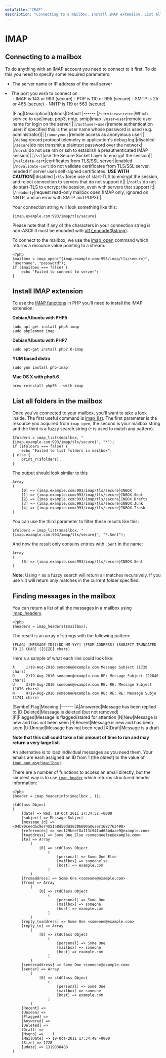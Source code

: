 ```yaml
---
metaTitle: "IMAP"
description: "Connecting to a mailbox, Install IMAP extension, List all folders in the mailbox, Finding messages in the mailbox"
---
```


# IMAP



## Connecting to a mailbox


To do anything with an IMAP account you need to connect to it first. To do this you need to specify some required parameters:

- The server name or IP address of the mail server
<li>The port you wish to connect on
<ul>
- IMAP is 143 or 993 (secure)
- POP is 110 or 995 (secure)
- SMTP is 25 or 465 (secure)
- NNTP is 119 or 563 (secure)

|Flag|Description|Options|Default
|------
|`/service=service`|Which service to use|imap, pop3, nntp, smtp|imap
|`/user=user`|remote user name for login on the server||
|`/authuser=user`|remote authentication user; if specified this is the user name whose password is used (e.g. administrator)||
|`/anonymous`|remote access as anonymous user||
|`/debug`|record protocol telemetry in application's debug log||disabled
|`/secure`|do not transmit a plaintext password over the network||
|`/norsh`|do not use rsh or ssh to establish a preauthenticated IMAP session||
|`/ssl`|use the Secure Socket Layer to encrypt the session||
|`/validate-cert`|certificates from TLS/SSL server||enabled
|`/novalidate-cert`|do not validate certificates from TLS/SSL server, needed if server uses self-signed certificates. **USE WITH CAUTION**||disabled
|`/tls`|force use of start-TLS to encrypt the session, and reject connection to servers that do not support it||
|`/notls`|do not do start-TLS to encrypt the session, even with servers that support it||
|`/readonly`|request read-only mailbox open (IMAP only; ignored on NNTP, and an error with SMTP and POP3)||

Your connection string will look something like this:

```
{imap.example.com:993/imap/tls/secure}

```

Please note that if any of the characters in your connection string is non-ASCII it must be encoded with [utf7_encode($string)](https://php.net/manual/en/function.imap-utf7-encode.php).

To connect to the mailbox, we use the [imap_open](https://secure.php.net/manual/en/function.imap-open.php) command which returns a resource value pointing to a stream:

```
<?php
$mailbox = imap_open("{imap.example.com:993/imap/tls/secure}", "username", "password");
if ($mailbox === false) {
    echo "Failed to connect to server";
}

```



## Install IMAP extension


To use the [IMAP functions](http://www.php.net/imap) in PHP you'll need to install the IMAP extension:

**Debian/Ubuntu with PHP5**

```
sudo apt-get install php5-imap
sudo php5enmod imap

```

**Debian/Ubuntu with PHP7**

```
sudo apt-get install php7.0-imap

```

**YUM based distro**

```
sudo yum install php-imap

```

**Mac OS X  with php5.6**

```
brew reinstall php56 --with-imap

```



## List all folders in the mailbox


Once you've connected to your mailbox, you'll want to take a look inside. The first useful command is [imap_list](https://secure.php.net/manual/en/function.imap-list.php). The first parameter is the resource you acquired from `imap_open`, the second is your mailbox string and the third is a fuzzy search string (`*` is used to match any pattern).

```
$folders = imap_list($mailbox, "{imap.example.com:993/imap/tls/secure}", "*");
if ($folders === false) {
    echo "Failed to list folders in mailbox";
} else {
    print_r($folders);
}

```

The output should look similar to this

```
Array
(
    [0] => {imap.example.com:993/imap/tls/secure}INBOX
    [1] => {imap.example.com:993/imap/tls/secure}INBOX.Sent
    [2] => {imap.example.com:993/imap/tls/secure}INBOX.Drafts
    [3] => {imap.example.com:993/imap/tls/secure}INBOX.Junk
    [4] => {imap.example.com:993/imap/tls/secure}INBOX.Trash
)

```

You can use the third parameter to filter these results like this:

```
$folders = imap_list($mailbox, "{imap.example.com:993/imap/tls/secure}", "*.Sent");

```

And now the result only contains entries with `.Sent` in the name:

```
Array
(
    [0] => {imap.example.com:993/imap/tls/secure}INBOX.Sent
)

```

**Note**: Using `*` as a fuzzy search will return all matches recursively. If you use `%` it will return only matches in the current folder specified.



## Finding messages in the mailbox


You can return a list of all the messages in a mailbox using [imap_headers](https://secure.php.net/manual/en/function.imap-headers.php).

```
<?php
$headers = imap_headers($mailbox);

```

The result is an array of strings with the following pattern:

```
[FLAG] [MESSAGE-ID])[DD-MM-YYY] [FROM ADDRESS] [SUBJECT TRUNCATED TO 25 CHAR] ([SIZE] chars)

```

Here's a sample of what each line could look like:

```
A     1)19-Aug-2016 someone@example.com Message Subject (1728 chars)
D     2)19-Aug-2016 someone@example.com RE: Message Subject (22840 chars)
U     3)19-Aug-2016 someone@example.com RE: RE: Message Subject (1876 chars)
N     4)19-Aug-2016 someone@example.com RE: RE: RE: Message Subje (1741 chars)

```

|Symbol|Flag|Meaning
|------
|A|Answered|Message has been replied to
|D|Deleted|Message is deleted (but not removed)
|F|Flagged|Message is flagged/stared for attention
|N|New|Message is new and has not been seen
|R|Recent|Message is new and has been seen
|U|Unread|Message has not been read
|X|Draft|Message is a draft

**Note that this call could take a fair amount of time to run and may return a very large list.**

An alternative is to load individual messages as you need them. Your emails are each assigned an ID from 1 (the oldest) to the value of [`imap_num_msg($mailbox)`](https://secure.php.net/manual/en/function.imap-num-msg.php).

There are a number of functions to access an email directly, but the simplest way is to use
[`imap_header`](https://secure.php.net/manual/en/function.imap-header.php) which returns structured header information:

```
<?php
$header = imap_headerinfo($mailbox , 1);

stdClass Object
(
    [date] => Wed, 19 Oct 2011 17:34:52 +0000
    [subject] => Message Subject
    [message_id] => <04b80ceedac8e74$51a8d50dd$0206600a@user1687763490>
    [references] => <ec129beef8a113c941ad68bdaae9@example.com>
    [toaddress] => Some One Else <someoneelse@example.com>
    [to] => Array
        (
            [0] => stdClass Object
                (
                    [personal] => Some One Else
                    [mailbox] => someonelse
                    [host] => example.com
                )
        )
    [fromaddress] => Some One <someone@example.com>
    [from] => Array
        (
            [0] => stdClass Object
                (
                    [personal] => Some One
                    [mailbox] => someone
                    [host] => example.com
                )
        )
    [reply_toaddress] => Some One <someone@example.com>
    [reply_to] => Array
        (
            [0] => stdClass Object
                (
                    [personal] => Some One
                    [mailbox] => someone
                    [host] => example.com
                )
        )
    [senderaddress] => Some One <someone@example.com>
    [sender] => Array
        (
            [0] => stdClass Object
                (
                    [personal] => Some One
                    [mailbox] => someone
                    [host] => example.com
                )
        )
    [Recent] =>  
    [Unseen] =>  
    [Flagged] =>  
    [Answered] =>  
    [Deleted] =>  
    [Draft] =>  
    [Msgno] =>    1
    [MailDate] => 19-Oct-2011 17:34:48 +0000
    [Size] => 1728
    [udate] => 1319038488
)

```

